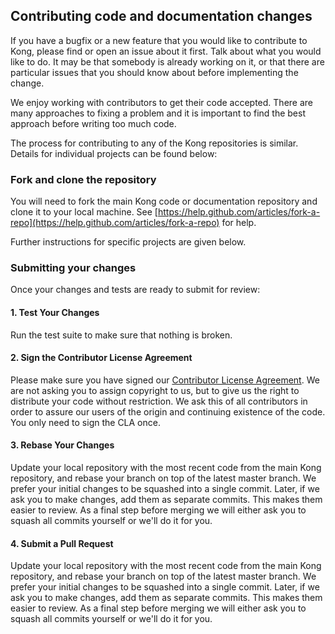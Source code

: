 ## Contributing code and documentation changes

If you have a bugfix or a new feature that you would like to contribute to Kong, please find or open an issue about it first. Talk about what you would like to do. It may be that somebody is already working on it, or that there are particular issues that you should know about before implementing the change.

We enjoy working with contributors to get their code accepted. There are many approaches to fixing a problem and it is important to find the best approach before writing too much code.

The process for contributing to any of the Kong repositories is similar. Details for individual projects can be found below:

### Fork and clone the repository

You will need to fork the main Kong code or documentation repository and clone it to your local machine. See [https://help.github.com/articles/fork-a-repo](https://help.github.com/articles/fork-a-repo) for help.

Further instructions for specific projects are given below.

### Submitting your changes

Once your changes and tests are ready to submit for review:

#### 1. Test Your Changes

Run the test suite to make sure that nothing is broken.

#### 2. Sign the Contributor License Agreement

Please make sure you have signed our [Contributor License Agreement](https://www.clahub.com/agreements/Mashape/kong). We are not asking you to assign copyright to us, but to give us the right to distribute your code without restriction. We ask this of all contributors in order to assure our users of the origin and continuing existence of the code. You only need to sign the CLA once.

#### 3. Rebase Your Changes

Update your local repository with the most recent code from the main Kong repository, and rebase your branch on top of the latest master branch. We prefer your initial changes to be squashed into a single commit. Later, if we ask you to make changes, add them as separate commits. This makes them easier to review. As a final step before merging we will either ask you to squash all commits yourself or we'll do it for you.

#### 4. Submit a Pull Request

Update your local repository with the most recent code from the main Kong repository, and rebase your branch on top of the latest master branch. We prefer your initial changes to be squashed into a single commit. Later, if we ask you to make changes, add them as separate commits. This makes them easier to review. As a final step before merging we will either ask you to squash all commits yourself or we'll do it for you.
